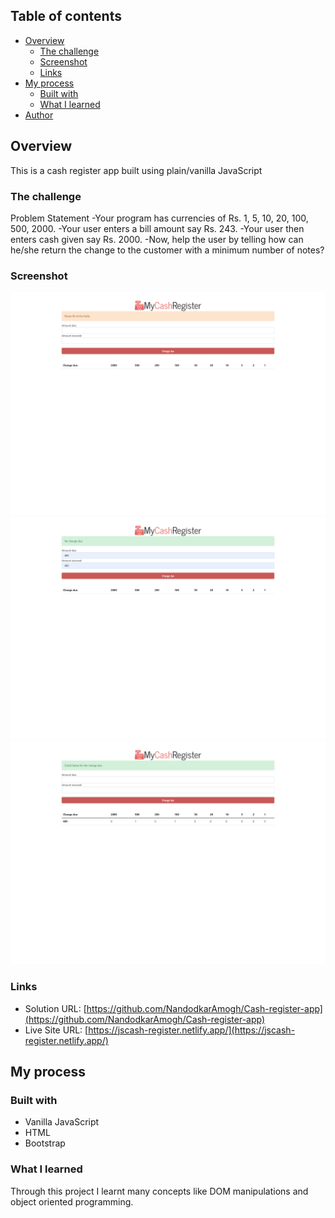 ## Table of contents

- [Overview](#overview)
  - [The challenge](#the-challenge)
  - [Screenshot](#screenshot)
  - [Links](#links)
- [My process](#my-process)
  - [Built with](#built-with)
  - [What I learned](#what-i-learned)
- [Author](#author)



## Overview

This is a cash register app built using plain/vanilla JavaScript
### The challenge

Problem Statement
-Your program has currencies of Rs. 1, 5, 10, 20, 100, 500, 2000.
-Your user enters a bill amount say Rs. 243.
-Your user then enters cash given say Rs. 2000.
-Now, help the user by telling how can he/she return the change to the customer with a minimum number of notes?

### Screenshot

![](./images/img1.png)
![](./images/img2.png)
![](./images/img3.png)


### Links

- Solution URL: [https://github.com/NandodkarAmogh/Cash-register-app](https://github.com/NandodkarAmogh/Cash-register-app)
- Live Site URL: [https://jscash-register.netlify.app/](https://jscash-register.netlify.app/)

## My process

### Built with

- Vanilla JavaScript
- HTML
- Bootstrap



### What I learned

Through this project I learnt many concepts like DOM manipulations and object oriented programming.
 
